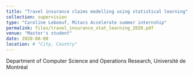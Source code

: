 ```yaml
---
title: "Travel insurance claims modelling using statistical learning"
collection: supervision
type: "Caroline Leboeuf, Mitacs Accelerate summer internship"
permalink: files/travel_insurance_stat_learning_2020.pdf
venue: "Master's student"
date: 2020-08-08
location: # "City, Country"
---
```


Department of Computer Science and Operations Research, Université de Montréal
